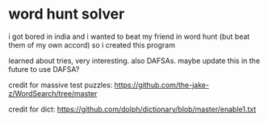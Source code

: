 # word hunt solver

i got bored in india and i wanted to beat my friend in word hunt (but beat them of my own accord) so i created this program

learned about tries, very interesting. also DAFSAs. maybe update this in the future to use DAFSA?

credit for massive test puzzles: https://github.com/the-jake-z/WordSearch/tree/master

credit for dict: https://github.com/dolph/dictionary/blob/master/enable1.txt
